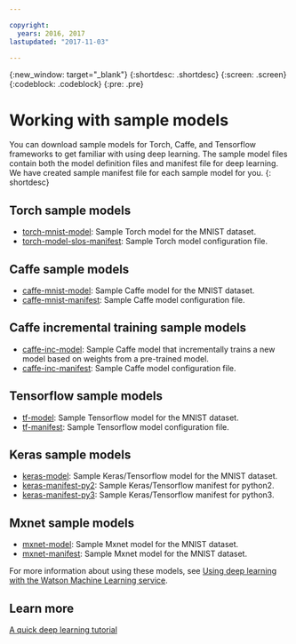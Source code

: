 ```yaml
---

copyright:
  years: 2016, 2017
lastupdated: "2017-11-03"

---
```

{:new_window: target="_blank"}
{:shortdesc: .shortdesc}
{:screen: .screen}
{:codeblock: .codeblock}
{:pre: .pre}

# Working with sample models

<!-- **DRAFT NOTE**: Need to convert to WML examples! -->
You can download sample models for Torch, Caffe, and Tensorflow frameworks to get familiar with using deep learning. The sample model files contain both the model definition files and manifest file for deep learning. We have created sample manifest file for each sample model for you.
{: shortdesc}
## Torch sample models

<!-- **Note to SME**: Please say something in each of these sections about the specific samples and the underlying framework. We shouldn't just start this section with the bulets, but should have an introduction! -->

* [torch-mnist-model](http://dlaas-api.stage1.mybluemix.net/torch-model-slos.zip): Sample Torch model for the MNIST dataset.
* [torch-model-slos-manifest](http://dlaas-api.stage1.mybluemix.net/torch-model-slos-manifest.yml): Sample Torch model configuration file.

## Caffe sample models

<!-- **Note to SME**: Please say something in each of these sections about the specific samples and the underlying framework. We shouldn't just start this section with the bulets, but should have an introduction! -->

* [caffe-mnist-model](http://dlaas-api.stage1.mybluemix.net/caffe-mnist-model.zip): Sample Caffe model for the MNIST dataset.
* [caffe-mnist-manifest](http://dlaas-api.stage1.mybluemix.net/caffe-mnist-manifest.yml): Sample Caffe model configuration file.

## Caffe incremental training sample models
<!-- **Note to SME**: Please say something in each of these sections about the specific samples and the underlying framework. We shouldn't just start this section with the bulets, but should have an introduction! -->

* [caffe-inc-model](http://dlaas-api.stage1.mybluemix.net/caffe-inc-model.zip): Sample Caffe model that incrementally trains a new model based on weights from a pre-trained model.
* [caffe-inc-manifest](http://dlaas-api.stage1.mybluemix.net/caffe-inc-manifest.yml): Sample Caffe model configuration file.

## Tensorflow sample models
<!-- **Note to SME**: Please say something in each of these sections about the specific samples and the underlying framework. We shouldn't just start this section with the bulets, but should have an introduction! -->

* [tf-model](http://dlaas-api.stage1.mybluemix.net/tf-model.zip): Sample Tensorflow model for the MNIST dataset. 
* [tf-manifest](http://dlaas-api.stage1.mybluemix.net/tf-manifest.yml): Sample Tensorflow model configuration file.

## Keras sample models
<!-- **Note to SME**: Please say something in each of these sections about the specific samples and the underlying framework. We shouldn't just start this section with the bulets, but should have an introduction! -->

* [keras-model](http://dlaas-api.stage1.mybluemix.net/keras-model.zip): Sample Keras/Tensorflow model for the MNIST dataset. 
* [keras-manifest-py2](http://dlaas-api.stage1.mybluemix.net/keras-manifest-py2.yml): Sample Keras/Tensorflow manifest for python2. 
* [keras-manifest-py3](http://dlaas-api.stage1.mybluemix.net/keras-manifest-py3.yml): Sample Keras/Tensorflow manifest for python3. 

## Mxnet sample models
<!-- **Note to SME**: Please say something in each of these sections about the specific samples and the underlying framework. We shouldn't just start this section with the bulets, but should have an introduction! -->

* [mxnet-model](http://dlaas-api.stage1.mybluemix.net/mxnet-model.zip): Sample Mxnet model for the MNIST dataset. 
* [mxnet-manifest](http://dlaas-api.stage1.mybluemix.net/mxnet-manifest.yml): Sample Mxnet model for the MNIST dataset. For more information about using these models, see [Using deep learning with the Watson Machine Learning service](ml_dlaas_environment.html).

## Learn more

[A quick deep learning tutorial](https://www.ibm.com/blogs/watson/2016/10/quick-deep-learning-tutorial/)



